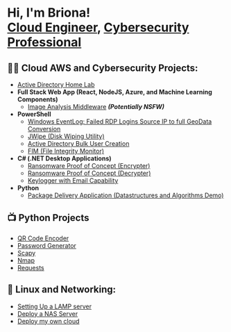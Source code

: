 <h1>Hi, I'm Briona! <br/><a href="https://github.com/briona-allen"> Cloud Engineer</a>, <a href="https://www.linkedin.com/in/briona-allen-/">Cybersecurity Professional</a>

<h2>👨‍💻 Cloud AWS and Cybersecurity Projects:</h2>

- [Active Directory Home Lab](https://github.com/joshmadakor1/Algorithms-Practice)
- <b>Full Stack Web App (React, NodeJS, Azure, and Machine Learning Components)</b>
  - [Image Analysis Middleware](https://github.com/joshmadakor1/4chan-Image-Analysis-Middleware-C964) <b><i>(Potentially NSFW)</b></i>
- <b>PowerShell</b>
  - [Windows EventLog: Failed RDP Logins Source IP to full GeoData Conversion](https://github.com/joshmadakor1/Sentinel-Lab)
  - [JWipe (Disk Wiping Utility)](https://github.com/joshmadakor1/Jwipe.PowerShell)
  - [Active Directory Bulk User Creation](https://github.com/joshmadakor1/AD_PS)
  - [FIM (File Integrity Monitor)](https://github.com/joshmadakor1/PowerShell-Integrity-FIM)
- <b>C# (.NET Desktop Applications)</b>
  - [Ransomware Proof of Concept (Encrypter)](https://github.com/joshmadakor1/EncrypterPOC)
  - [Ransomware Proof of Concept (Decrypter)](https://github.com/joshmadakor1/DecrypterPOC)
  - [Keylogger with Email Capability](https://github.com/joshmadakor1/Key-Logger-With-Email)
- <b>Python</b>
  - [Package Delivery Application (Datastructures and Algorithms Demo)](https://github.com/joshmadakor1/Package-Delivery-Pathfinding-Algorithm)

<h2>📺 Python Projects</h2>

- [QR Code Encoder](https://www.youtube.com/watch?v=a83ASGn_V_s)
- [Password Generator](https://www.youtube.com/watch?v=uHy3oM7NnoU)
- [Scapy](https://www.youtube.com/watch?v=N-L9hklSlNk)
- [Nmap](https://www.youtube.com/watch?v=OfvdQeh79s0)
- [Requests](https://www.youtube.com/watch?v=E2MwRWxDBkA)

<h2> 🤳 Linux and Networking:</h2>

- [Setting Up a LAMP server](https://github.com/joshmadakor1/Algorithms-Practice)
- [Deploy a NAS Server](https://github.com/joshmadakor1/4chan-Image-Analysis-Middleware-C964) 
- [Deploy my own cloud](https://github.com/joshmadakor1/Sentinel-Lab)

<!--
**briona-allen/briona-allen** is a ✨ _special_ ✨ repository because its `README.md` (this file) appears on your GitHub profile.

Here are some ideas to get you started:

- 🔭 I’m currently working on ...
- 🌱 I’m currently learning ...
- 👯 I’m looking to collaborate on ...
- 🤔 I’m looking for help with ...
- 💬 Ask me about ...
- 📫 How to reach me: ...
- 😄 Pronouns: ...
- ⚡ Fun fact: ...
-->

